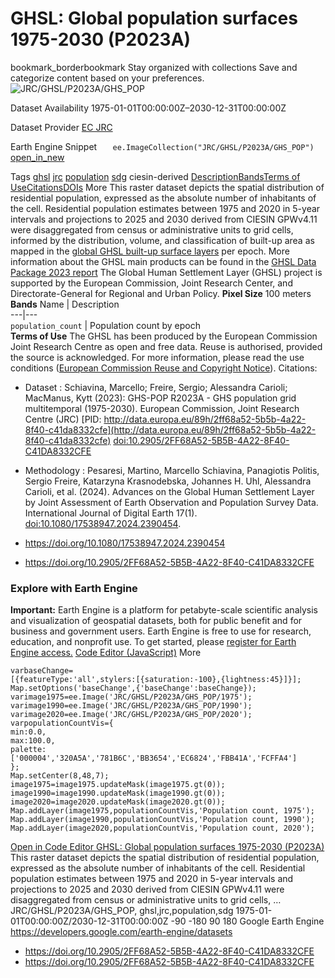  
#  GHSL: Global population surfaces 1975-2030 (P2023A) 
bookmark_borderbookmark Stay organized with collections  Save and categorize content based on your preferences.
![JRC/GHSL/P2023A/GHS_POP](https://developers.google.com/earth-engine/datasets/images/JRC/JRC_GHSL_P2023A_GHS_POP_sample.png) 

Dataset Availability
    1975-01-01T00:00:00Z–2030-12-31T00:00:00Z 

Dataset Provider
     [ EC JRC ](https://ghsl.jrc.ec.europa.eu/ghs_pop2023.php) 

Earth Engine Snippet
     `    ee.ImageCollection("JRC/GHSL/P2023A/GHS_POP")   ` [ open_in_new ](https://code.earthengine.google.com/?scriptPath=Examples:Datasets/JRC/JRC_GHSL_P2023A_GHS_POP) 

Tags
     [ghsl](https://developers.google.com/earth-engine/datasets/tags/ghsl) [jrc](https://developers.google.com/earth-engine/datasets/tags/jrc) [population](https://developers.google.com/earth-engine/datasets/tags/population) [sdg](https://developers.google.com/earth-engine/datasets/tags/sdg)
ciesin-derived
[Description](https://developers.google.com/earth-engine/datasets/catalog/JRC_GHSL_P2023A_GHS_POP#description)[Bands](https://developers.google.com/earth-engine/datasets/catalog/JRC_GHSL_P2023A_GHS_POP#bands)[Terms of Use](https://developers.google.com/earth-engine/datasets/catalog/JRC_GHSL_P2023A_GHS_POP#terms-of-use)[Citations](https://developers.google.com/earth-engine/datasets/catalog/JRC_GHSL_P2023A_GHS_POP#citations)[DOIs](https://developers.google.com/earth-engine/datasets/catalog/JRC_GHSL_P2023A_GHS_POP#dois) More
This raster dataset depicts the spatial distribution of residential population, expressed as the absolute number of inhabitants of the cell. Residential population estimates between 1975 and 2020 in 5-year intervals and projections to 2025 and 2030 derived from CIESIN GPWv4.11 were disaggregated from census or administrative units to grid cells, informed by the distribution, volume, and classification of built-up area as mapped in the [global GHSL built-up surface layers](https://developers.google.com/earth-engine/datasets/catalog/JRC_GHSL_P2023A_GHS_BUILT_S) per epoch.
More information about the GHSL main products can be found in the [GHSL Data Package 2023 report](https://ghsl.jrc.ec.europa.eu/documents/GHSL_Data_Package_2023.pdf?t=1683540422)
The Global Human Settlement Layer (GHSL) project is supported by the European Commission, Joint Research Center, and Directorate-General for Regional and Urban Policy.
**Pixel Size** 100 meters 
**Bands**
Name | Description  
---|---  
`population_count` | Population count by epoch  
**Terms of Use**
The GHSL has been produced by the European Commission Joint Research Centre as open and free data. Reuse is authorised, provided the source is acknowledged. For more information, please read the use conditions ([European Commission Reuse and Copyright Notice](https://ec.europa.eu/info/legal-notice_en)).
Citations:
  * Dataset : Schiavina, Marcello; Freire, Sergio; Alessandra Carioli; MacManus, Kytt (2023): GHS-POP R2023A - GHS population grid multitemporal (1975-2030). European Commission, Joint Research Centre (JRC) [PID: http://data.europa.eu/89h/2ff68a52-5b5b-4a22-8f40-c41da8332cfe](http://data.europa.eu/89h/2ff68a52-5b5b-4a22-8f40-c41da8332cfe) [doi:10.2905/2FF68A52-5B5B-4A22-8F40-C41DA8332CFE](https://doi.org/10.2905/2FF68A52-5B5B-4A22-8F40-C41DA8332CFE)
  * Methodology : Pesaresi, Martino, Marcello Schiavina, Panagiotis Politis, Sergio Freire, Katarzyna Krasnodebska, Johannes H. Uhl, Alessandra Carioli, et al. (2024). Advances on the Global Human Settlement Layer by Joint Assessment of Earth Observation and Population Survey Data. International Journal of Digital Earth 17(1). [doi:10.1080/17538947.2024.2390454](https://doi.org/10.1080/17538947.2024.2390454).


  * [ https://doi.org/10.1080/17538947.2024.2390454 ](https://doi.org/10.1080/17538947.2024.2390454)
  * [ https://doi.org/10.2905/2FF68A52-5B5B-4A22-8F40-C41DA8332CFE ](https://doi.org/10.2905/2FF68A52-5B5B-4A22-8F40-C41DA8332CFE)


### Explore with Earth Engine
**Important:** Earth Engine is a platform for petabyte-scale scientific analysis and visualization of geospatial datasets, both for public benefit and for business and government users. Earth Engine is free to use for research, education, and nonprofit use. To get started, please [register for Earth Engine access.](https://console.cloud.google.com/earth-engine)
[Code Editor (JavaScript)](https://developers.google.com/earth-engine/datasets/catalog/JRC_GHSL_P2023A_GHS_POP#code-editor-javascript-sample) More
```
varbaseChange=
[{featureType:'all',stylers:[{saturation:-100},{lightness:45}]}];
Map.setOptions('baseChange',{'baseChange':baseChange});
varimage1975=ee.Image('JRC/GHSL/P2023A/GHS_POP/1975');
varimage1990=ee.Image('JRC/GHSL/P2023A/GHS_POP/1990');
varimage2020=ee.Image('JRC/GHSL/P2023A/GHS_POP/2020');
varpopulationCountVis={
min:0.0,
max:100.0,
palette:
['000004','320A5A','781B6C','BB3654','EC6824','FBB41A','FCFFA4']
};
Map.setCenter(8,48,7);
image1975=image1975.updateMask(image1975.gt(0));
image1990=image1990.updateMask(image1990.gt(0));
image2020=image2020.updateMask(image2020.gt(0));
Map.addLayer(image1975,populationCountVis,'Population count, 1975');
Map.addLayer(image1990,populationCountVis,'Population count, 1990');
Map.addLayer(image2020,populationCountVis,'Population count, 2020');
```
[ Open in Code Editor ](https://code.earthengine.google.com/?scriptPath=Examples:Datasets/JRC/JRC_GHSL_P2023A_GHS_POP)
[ GHSL: Global population surfaces 1975-2030 (P2023A) ](https://developers.google.com/earth-engine/datasets/catalog/JRC_GHSL_P2023A_GHS_POP)
This raster dataset depicts the spatial distribution of residential population, expressed as the absolute number of inhabitants of the cell. Residential population estimates between 1975 and 2020 in 5-year intervals and projections to 2025 and 2030 derived from CIESIN GPWv4.11 were disaggregated from census or administrative units to grid cells, …
JRC/GHSL/P2023A/GHS_POP, ghsl,jrc,population,sdg 
1975-01-01T00:00:00Z/2030-12-31T00:00:00Z
-90 -180 90 180 
Google Earth Engine
https://developers.google.com/earth-engine/datasets
  * [ https://doi.org/10.2905/2FF68A52-5B5B-4A22-8F40-C41DA8332CFE ](https://doi.org/https://ghsl.jrc.ec.europa.eu/ghs_pop2023.php)
  * [ https://doi.org/10.2905/2FF68A52-5B5B-4A22-8F40-C41DA8332CFE ](https://doi.org/https://developers.google.com/earth-engine/datasets/catalog/JRC_GHSL_P2023A_GHS_POP)


